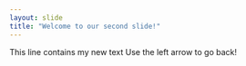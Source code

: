 ```yaml
---
layout: slide
title: "Welcome to our second slide!"
---
```

This line contains my new text
Use the left arrow to go back!

